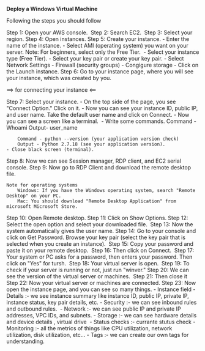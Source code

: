 **Deploy a Windows Virtual Machine**

Following the steps you should follow

Step 1: Open your AWS console. 
Step 2: Search EC2. 
Step 3: Select your region.
Step 4: Open instances.
Step 5: Create your instance.
	- Enter the name of the instance.
	- Select AMI (operating system) you want on your server.
		Note: For beginners, select only the Free Tier. 
	- Select your instance type (Free Tier).
	- Select your key pair or create your key pair.
	- Select Network Settings
	- Firewall (security groups)
	- Congigure storage
	- Click on the Launch instance.
Step 6: Go to your instance page, where you will see your instance, which was created by you.

==> for connecting your instance <==

Step 7: Select your instance.
	- On the top side of the page, you see "Connect Option." Click on it.
	- Now you can see your instance ID, public IP, and user name. Take the default user name and click on Connect.
	- Now you can see a screen like a terminal. 
	- Write some commands.
		Command - Whoami
		Output- user_name

		Command - python --version (your application version check)
		Output - Python 2.7.18 (see your application version).
	- Close black screen (terminal).
Step 8: Now we can see Session manager, RDP client, and EC2 serial console.
Step 9: Now go to RDP Client and download the remote desktop file.
	
	Note for operating systems 
		Windows: If you have the Windows operating system, search "Remote Desktop" on your PC.
		Mac: You should download "Remote Desktop Application" from microsoft Microsoft Store.


Step 10: Open Remote desktop.
Step 11: Click on Show Options.
Step 12: Select the open option and select your downloaded file. 
Step 13: Now the system automatically gives the user name.
Step 14: Go to your console and click on Get Password. Browse your key pair (select the key pair that is selected when you create an instance). 
Step 15: Copy your password and paste it on your remote desktop. 
Step 16: Then click on Connect. 
Step 17: Your system or PC asks for a password, then enters your password. Then click on "Yes" for tursh. 
Step 18: Your virtual server is open. 
Step 19: To check if your server is running or not, just run "winver."
Step 20: We can see the version of the virtual server or machines. 
Step 21: Then close it
Step 22: Now your virtual server or machines are connected.
Step 23: Now open the instance page, and you can see so many things.
	- Instance field
	- Details :- we see instance summary like instance ID, public IP, private IP, instance status, key pair details, etc.
	- Security :- we can see inbound rules and outbound rules. 
	- Network :- we can see public IP and private IP addresses, VPC IDs, and subnets.
	- Storage :- we can see hardware details and device details , virtual drive 
	- Status checks :- currante stutus check
	- Monitoring :- all the metrics of things like CPU utilization, network utilization, disk utilization, etc...
	- Tags :- we can create our own tags for understanding.
